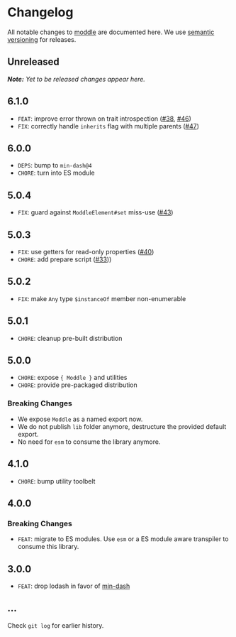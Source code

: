 # Changelog

All notable changes to [moddle](https://github.com/bpmn-io/moddle) are documented here. We use [semantic versioning](http://semver.org/) for releases.

## Unreleased

___Note:__ Yet to be released changes appear here._

## 6.1.0

* `FEAT`: improve error thrown on trait introspection ([#38](https://github.com/bpmn-io/moddle/issues/38), [#46](https://github.com/bpmn-io/moddle/pull/46))
* `FIX`: correctly handle `inherits` flag with multiple parents ([#47](https://github.com/bpmn-io/moddle/pull/47))

## 6.0.0

* `DEPS`: bump to `min-dash@4`
* `CHORE`: turn into ES module

## 5.0.4

* `FIX`: guard against `ModdleElement#set` miss-use ([#43](https://github.com/bpmn-io/moddle/issues/43))

## 5.0.3

* `FIX`: use getters for read-only properties ([#40](https://github.com/bpmn-io/moddle/pull/40))
* `CHORE`: add prepare script ([#33](https://github.com/bpmn-io/moddle/pull/33)))

## 5.0.2

* `FIX`: make `Any` type `$instanceOf` member non-enumerable

## 5.0.1

* `CHORE`: cleanup pre-built distribution

## 5.0.0

* `CHORE`: expose `{ Moddle }` and utilities
* `CHORE`: provide pre-packaged distribution

### Breaking Changes

* We expose `Moddle` as a named export now.
* We do not publish `lib` folder anymore, destructure the provided default export.
* No need for `esm` to consume the library anymore.

## 4.1.0

* `CHORE`: bump utility toolbelt

## 4.0.0

### Breaking Changes

* `FEAT`: migrate to ES modules. Use `esm` or a ES module aware transpiler to consume this library.

## 3.0.0

* `FEAT`: drop lodash in favor of [min-dash](https://github.com/bpmn-io/min-dash)

## ...

Check `git log` for earlier history.